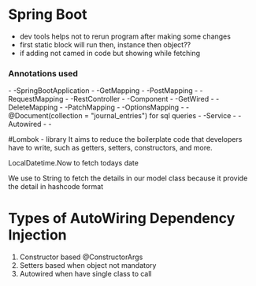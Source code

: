 # Spring Boot
- dev tools helps not to rerun program after making some changes
- first static block will run then, instance then object??
- if adding not camed in code but showing while fetching
 <h3>Annotations used</h3>
- -SpringBootApplication
- -GetMapping
- -PostMapping
- -RequestMapping
- -RestController
- -Component
- -GetWired
- -DeleteMapping
- -PatchMapping
- -OptionsMapping
- -@Document(collection = "journal_entries") for sql queries
- -Service
- -Autowired
- -

#Lombok - library
It aims to reduce the boilerplate code that developers have to write, such as getters, setters, constructors, and more.

LocalDatetime.Now to fetch todays date

We use to String to fetch the details in our model class because it provide the detail in hashcode format 

# Types of AutoWiring Dependency Injection 
1. Constructor based @ConstructorArgs
2. Setters based when object not mandatory
3. Autowired when have single class to call
  

